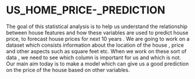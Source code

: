 # US_HOME_PRICE-_PREDICTION
The goal of this statistical analysis is to help us understand the relationship between house features and how these variables are used to predict house price, to forecast house prices for next 10 years .
We are going to work on a dataset which consists information about the location of the house , price and other aspects such as square feet etc. When we work on these sort of data , we need to see which column is important for us and which is not. Our main aim today is to make a model which can give us a good prediction on the price of the house based on other variables.
